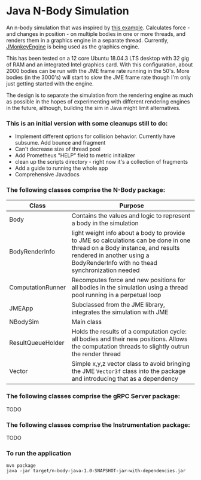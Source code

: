 # Java N-Body Simulation

An n-body simulation that was inspired by [this example](http://physics.princeton.edu/~fpretori/Nbody/code.htm). Calculates force - and changes in position - on multiple bodies in one or more threads, and renders them in a graphics engine in a separate thread. Currently, [JMonkeyEngine](https://jmonkeyengine.org/) is being used as the graphics engine.

This has been tested on a 12 core Ubuntu 18.04.3 LTS desktop with 32 gig of RAM and an integrated Intel graphics card. With this configuration, about 2000 bodies can be run with the JME frame rate running in the 50's. More bodies (in the 3000's) will start to slow the JME frame rate though I'm only just getting started with  the engine.

The design is to separate the simulation from the rendering engine as much as possible in the hopes of experimenting with different rendering engines in the future, although, building the sim in Java might limit alternatives.

### This is an initial version with some cleanups still to do: 

* Implement different options for collision behavior. Currently have subsume. Add bounce and fragment
* Can't decrease size of thread pool
* Add Prometheus "HELP" field to metric initializer
* clean up the scripts directory - right now it's a collection of fragments
* Add a guide to running the whole app
* Comprehensive Javadocs

### The following classes comprise the N-Body package:

| Class | Purpose |
|-------|---------|
| Body | Contains the values and logic to represent a body in the simulation |
| BodyRenderInfo | light weight info about a body to provide to JME so calculations can be done in one thread on a Body instance, and results rendered in another using a BodyRenderInfo with no thead synchronization needed|
| ComputationRunner | Recomputes force and new positions for all bodies in the simulation using a thread pool running in a perpetual loop|
| JMEApp | Subclassed from the JME library, integrates the simulation with JME |
| NBodySim | Main class |
| ResultQueueHolder | Holds the results of a computation cycle: all bodies and their new positions. Allows the computation threads to slightly outrun the render thread |
| Vector | Simple x,y,z vector class to avoid bringing the JME `Vector3f` class into the package and introducing that as a dependency |

### The following classes comprise the gRPC Server package:

TODO

### The following classes comprise the Instrumentation package:

TODO

### To run the application

```
mvn package
java -jar target/n-body-java-1.0-SNAPSHOT-jar-with-dependencies.jar
```


